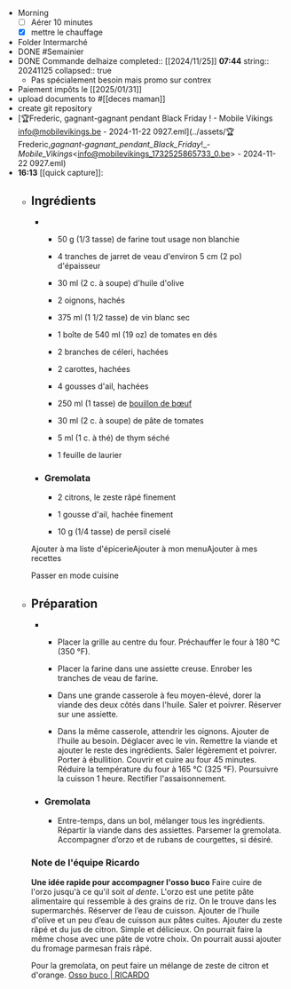- Morning
  * [ ] Aérer 10 minutes
  * [x] mettre le chauffage
- Folder Intermarché
- DONE #Semainier
- DONE Commande delhaize
  completed:: [[2024/11/25]] **07:44**
  string:: 20241125
  collapsed:: true
	- Pas spécialement besoin mais promo sur contrex
- Paiement impôts le [[2025/01/31]]
- upload documents to #[[deces maman]]
- create git repository
- [🏆Frederic, gagnant-gagnant pendant Black Friday ! - Mobile Vikings <info@mobilevikings.be> - 2024-11-22 0927.eml](../assets/🏆Frederic,_gagnant-gagnant_pendant_Black_Friday_!_-_Mobile_Vikings_<info@mobilevikings_1732525865733_0.be> - 2024-11-22 0927.eml)
- **16:13** [[quick capture]]:
	- Ingrédients
	  -----------
	  
	  *   *   50 g (1/3 tasse) de farine tout usage non blanchie
	          
	      *   4 tranches de jarret de veau d'environ 5 cm (2 po) d'épaisseur
	          
	      *   30 ml (2 c. à soupe) d'huile d'olive
	          
	      *   2 oignons, hachés
	          
	      *   375 ml (1 1/2 tasse) de vin blanc sec
	          
	      *   1 boîte de 540 ml (19 oz) de tomates en dés
	          
	      *   2 branches de céleri, hachées
	          
	      *   2 carottes, hachées
	          
	      *   4 gousses d'ail, hachées
	          
	      *   250 ml (1 tasse) de [bouillon de bœuf](https://www.ricardocuisine.com/enepicerie/bouillons/138-bouillon-boeuf)
	          
	      *   30 ml (2 c. à soupe) de pâte de tomates
	          
	      *   5 ml (1 c. à thé) de thym séché
	          
	      *   1 feuille de laurier
	          
	  *   ### Gremolata
	      
	      *   2 citrons, le zeste râpé finement
	          
	      *   1 gousse d'ail, hachée finement
	          
	      *   10 g (1/4 tasse) de persil ciselé
	          
	  
	  Ajouter à ma liste d'épicerieAjouter à mon menuAjouter à mes recettes
	  
	  Passer en mode cuisine
	- Préparation
	  -----------
	  
	  *   *   Placer la grille au centre du four. Préchauffer le four à 180 °C (350 °F).
	          
	      *   Placer la farine dans une assiette creuse. Enrober les tranches de veau de farine.
	          
	      *   Dans une grande casserole à feu moyen-élevé, dorer la viande des deux côtés dans l'huile. Saler et poivrer. Réserver sur une assiette.
	          
	      *   Dans la même casserole, attendrir les oignons. Ajouter de l’huile au besoin. Déglacer avec le vin. Remettre la viande et ajouter le reste des ingrédients. Saler légèrement et poivrer. Porter à ébullition. Couvrir et cuire au four 45 minutes. Réduire la température du four à 165 °C (325 °F). Poursuivre la cuisson 1 heure. Rectifier l'assaisonnement.
	          
	  *   ### Gremolata
	      
	      *   Entre-temps, dans un bol, mélanger tous les ingrédients. Répartir la viande dans des assiettes. Parsemer la gremolata. Accompagner d’orzo et de rubans de courgettes, si désiré.
	          
	  
	  ### Note de l'équipe Ricardo
	  
	   **Une idée rapide pour accompagner l'osso buco**  Faire cuire de l'orzo jusqu'à ce qu'il soit _al dente_. L'orzo est une petite pâte alimentaire qui ressemble à des grains de riz. On le trouve dans les supermarchés. Réserver de l’eau de cuisson. Ajouter de l’huile d'olive et un peu d’eau de cuisson aux pâtes cuites. Ajouter du zeste râpé et du jus de citron. Simple et délicieux. On pourrait faire la même chose avec une pâte de votre choix. On pourrait aussi ajouter du fromage parmesan frais râpé.  
	    
	  Pour la gremolata, on peut faire un mélange de zeste de citron et d'orange. [Osso buco | RICARDO](https://www.ricardocuisine.com/recettes/2149-osso-buco)